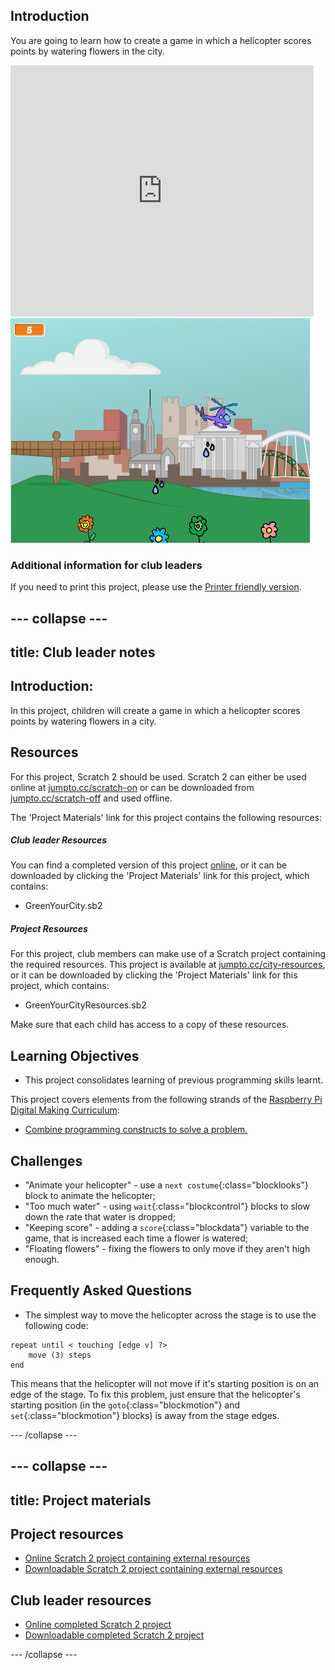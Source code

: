 ## Introduction

You are going to learn how to create a game in which a helicopter scores points by watering flowers in the city.

<div class="scratch-preview">
  <iframe allowtransparency="true" width="485" height="402" src="https://scratch.mit.edu/projects/embed/110929020/?autostart=false" frameborder="0"></iframe>
  <img src="images/flowers-final.png">
</div>

### Additional information for club leaders

If you need to print this project, please use the [Printer friendly version](https://projects.raspberrypi.org/en/projects/green-your-city/print).


--- collapse ---
---
title: Club leader notes
---


## Introduction:
In this project, children will create a game in which a helicopter scores points by watering flowers in a city.

## Resources
For this project, Scratch 2 should be used. Scratch 2 can either be used online at [jumpto.cc/scratch-on](http://jumpto.cc/scratch-on) or can be downloaded from [jumpto.cc/scratch-off](http://jumpto.cc/scratch-off) and used offline.

The 'Project Materials' link for this project contains the following resources:

##### Club leader Resources

You can find a completed version of this project <a href="http://scratch.mit.edu/projects/110929020/#editor">online</a>, or it can be downloaded by clicking the 'Project Materials' link for this project, which contains:

+ GreenYourCity.sb2

##### Project Resources

For this project, club members can make use of a Scratch project containing the required resources. This project is available at [jumpto.cc/city-resources](http://jumpto.cc/city-resources), or it can be downloaded by clicking the 'Project Materials' link for this project, which contains:

+ GreenYourCityResources.sb2

Make sure that each child has access to a copy of these resources.

## Learning Objectives
+ This project consolidates learning of previous programming skills learnt.

This project covers elements from the following strands of the [Raspberry Pi Digital Making Curriculum](http://rpf.io/curriculum):

+ [Combine programming constructs to solve a problem.](https://www.raspberrypi.org/curriculum/programming/builder)

## Challenges
+ "Animate your helicopter" - use a `next costume`{:class="blocklooks"} block to animate the helicopter;
+ "Too much water" - using `wait`{:class="blockcontrol"} blocks to slow down the rate that water is dropped;
+ "Keeping score" - adding a `score`{:class="blockdata"} variable to the game, that is increased each time a flower is watered;
+ "Floating flowers" - fixing the flowers to only move if they aren't high enough.

## Frequently Asked Questions
+ The simplest way to move the helicopter across the stage is to use the following code:

```scratch
repeat until < touching [edge v] ?>
	move (3) steps
end
```

This means that the helicopter will not move if it's starting position is on an edge of the stage. To fix this problem, just ensure that the helicopter's starting position (in the `goto`{:class="blockmotion"} and `set`{:class="blockmotion"} blocks) is away from the stage edges.

--- /collapse ---

--- collapse ---
---
title: Project materials
---

## Project resources
* [Online Scratch 2 project containing external resources](http://jumpto.cc/city-resources)
* [Downloadable Scratch 2 project containing external resources](resources/GreenYourCityResources.sb2)

## Club leader resources
* [Online completed Scratch 2 project](http://scratch.mit.edu/projects/110929020/#editor)
* [Downloadable completed Scratch 2 project](resources/GreenYourCity.sb2)

--- /collapse ---